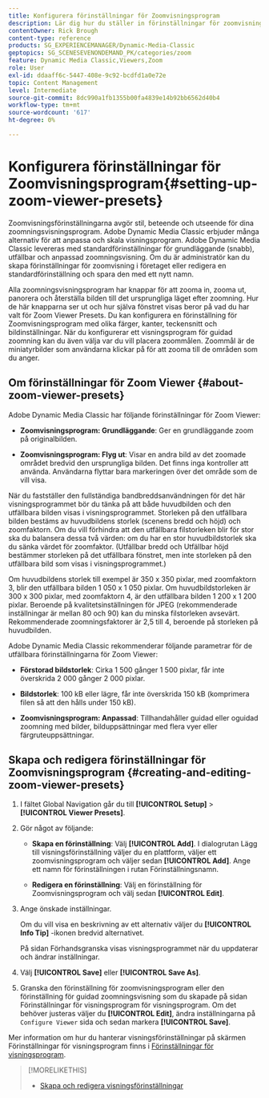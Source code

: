 ```yaml
---
title: Konfigurera förinställningar för Zoomvisningsprogram
description: Lär dig hur du ställer in förinställningar för zoomvisningsprogrammet i Adobe Dynamic Media Classic.
contentOwner: Rick Brough
content-type: reference
products: SG_EXPERIENCEMANAGER/Dynamic-Media-Classic
geptopics: SG_SCENESEVENONDEMAND_PK/categories/zoom
feature: Dynamic Media Classic,Viewers,Zoom
role: User
exl-id: ddaaff6c-5447-408e-9c92-bcdfd1a0e72e
topic: Content Management
level: Intermediate
source-git-commit: 8dc990a1fb1355b00fa4839e14b92bb6562d40b4
workflow-type: tm+mt
source-wordcount: '617'
ht-degree: 0%

---
```


# Konfigurera förinställningar för Zoomvisningsprogram{#setting-up-zoom-viewer-presets}

Zoomvisningsförinställningarna avgör stil, beteende och utseende för dina zoomningsvisningsprogram. Adobe Dynamic Media Classic erbjuder många alternativ för att anpassa och skala visningsprogram. Adobe Dynamic Media Classic levereras med standardförinställningar för grundläggande (snabb), utfällbar och anpassad zoomningsvisning. Om du är administratör kan du skapa förinställningar för zoomvisning i företaget eller redigera en standardförinställning och spara den med ett nytt namn.

Alla zoomningsvisningsprogram har knappar för att zooma in, zooma ut, panorera och återställa bilden till det ursprungliga läget efter zoomning. Hur de här knapparna ser ut och hur själva fönstret visas beror på vad du har valt för Zoom Viewer Presets. Du kan konfigurera en förinställning för Zoomvisningsprogram med olika färger, kanter, teckensnitt och bildinställningar. När du konfigurerar ett visningsprogram för guidad zoomning kan du även välja var du vill placera zoommålen. Zoommål är de miniatyrbilder som användarna klickar på för att zooma till de områden som du anger.

## Om förinställningar för Zoom Viewer {#about-zoom-viewer-presets}

Adobe Dynamic Media Classic har följande förinställningar för Zoom Viewer:

* **Zoomvisningsprogram: Grundläggande**: Ger en grundläggande zoom på originalbilden.

* **Zoomvisningsprogram: Flyg ut**: Visar en andra bild av det zoomade området bredvid den ursprungliga bilden. Det finns inga kontroller att använda. Användarna flyttar bara markeringen över det område som de vill visa.

När du fastställer den fullständiga bandbreddsanvändningen för det här visningsprogrammet bör du tänka på att både huvudbilden och den utfällbara bilden visas i visningsprogrammet. Storleken på den utfällbara bilden bestäms av huvudbildens storlek (scenens bredd och höjd) och zoomfaktorn. Om du vill förhindra att den utfällbara filstorleken blir för stor ska du balansera dessa två värden: om du har en stor huvudbildstorlek ska du sänka värdet för zoomfaktor. (Utfällbar bredd och Utfällbar höjd bestämmer storleken på det utfällbara fönstret, men inte storleken på den utfällbara bild som visas i visningsprogrammet.)

Om huvudbildens storlek till exempel är 350 x 350 pixlar, med zoomfaktorn 3, blir den utfällbara bilden 1 050 x 1 050 pixlar. Om huvudbildstorleken är 300 x 300 pixlar, med zoomfaktorn 4, är den utfällbara bilden 1 200 x 1 200 pixlar. Beroende på kvalitetsinställningen för JPEG (rekommenderade inställningar är mellan 80 och 90) kan du minska filstorleken avsevärt. Rekommenderade zoomningsfaktorer är 2,5 till 4, beroende på storleken på huvudbilden.

Adobe Dynamic Media Classic rekommenderar följande parametrar för de utfällbara förinställningarna för Zoom Viewer:

* **Förstorad bildstorlek**: Cirka 1 500 gånger 1 500 pixlar, får inte överskrida 2 000 gånger 2 000 pixlar.

* **Bildstorlek**: 100 kB eller lägre, får inte överskrida 150 kB (komprimera filen så att den hålls under 150 kB).

* **Zoomvisningsprogram: Anpassad**: Tillhandahåller guidad eller oguidad zoomning med bilder, bilduppsättningar med flera vyer eller färgruteuppsättningar.

## Skapa och redigera förinställningar för Zoomvisningsprogram {#creating-and-editing-zoom-viewer-presets}

1. I fältet Global Navigation går du till **[!UICONTROL Setup]** > **[!UICONTROL Viewer Presets]**.
1. Gör något av följande:

   * **Skapa en förinställning**: Välj **[!UICONTROL Add]**. I dialogrutan Lägg till visningsförinställning väljer du en plattform, väljer ett zoomvisningsprogram och väljer sedan **[!UICONTROL Add]**. Ange ett namn för förinställningen i rutan Förinställningsnamn.

   * **Redigera en förinställning**: Välj en förinställning för Zoomvisningsprogram och välj sedan **[!UICONTROL Edit]**.

1. Ange önskade inställningar.

   Om du vill visa en beskrivning av ett alternativ väljer du **[!UICONTROL Info Tip]** -ikonen bredvid alternativet.

   På sidan Förhandsgranska visas visningsprogrammet när du uppdaterar och ändrar inställningar.

1. Välj **[!UICONTROL Save]** eller **[!UICONTROL Save As]**.
1. Granska den förinställning för zoomvisningsprogram eller den förinställning för guidad zoomningsvisning som du skapade på sidan Förinställningar för visningsprogram för visningsprogram. Om det behöver justeras väljer du **[!UICONTROL Edit]**, ändra inställningarna på `Configure Viewer` sida och sedan markera **[!UICONTROL Save]**.

Mer information om hur du hanterar visningsförinställningar på skärmen Förinställningar för visningsprogram finns i [Förinställningar för visningsprogram](application-setup.md#viewer_presets).

>[!MORELIKETHIS]
>
>* [Skapa och redigera visningsförinställningar](application-setup.md#adding_and_editing_viewer_presets)
